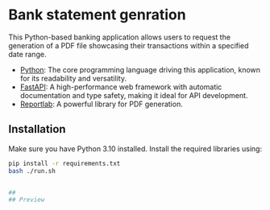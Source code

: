 
# Bank statement genration

This Python-based banking application allows users to request the generation of a PDF file showcasing their transactions within a specified date range.



- [Python](https://www.python.org/): The core programming language driving this application, known for its readability and versatility.
- [FastAPI](https://fastapi.tiangolo.com/): A high-performance web framework with automatic documentation and type safety, making it ideal for API development.
- [Reportlab](https://docs.reportlab.com/): A powerful library for PDF generation.

## Installation

Make sure you have Python 3.10 installed. Install the required libraries using:

```bash
pip install -r requirements.txt
bash ./run.sh


##
## Preview
